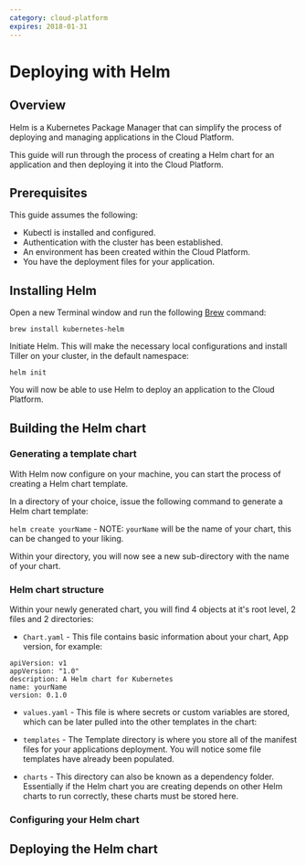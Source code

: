 ```yaml
---
category: cloud-platform
expires: 2018-01-31
---
```


# Deploying with Helm

## Overview

Helm is a Kubernetes Package Manager that can simplify the process of deploying and managing applications in the Cloud Platform.

This guide will run through the process of creating a Helm chart for an application and then deploying it into the Cloud Platform.

## Prerequisites

This guide assumes the following:

* Kubectl is installed and configured.
* Authentication with the cluster has been established.
* An environment has been created within the Cloud Platform.
* You have the deployment files for your application.

## Installing Helm

Open a new Terminal window and run the following [Brew](https://brew.sh/) command:

`brew install kubernetes-helm`

Initiate Helm. This will make the necessary local configurations and install Tiller on your cluster, in the default namespace:

`helm init`

You will now be able to use Helm to deploy an application to the Cloud Platform.

## Building the Helm chart

### Generating a template chart

With Helm now configure on your machine, you can start the process of creating a Helm chart template.

In a directory of your choice, issue the following command to generate a Helm chart template:

`helm create yourName` - NOTE: `yourName` will be the name of your chart, this can be changed to your liking.

Within your directory, you will now see a new sub-directory with the name of your chart.

### Helm chart structure

Within your newly generated chart, you will find 4 objects at it's root level, 2 files and 2 directories:

* `Chart.yaml` - This file contains basic information about your chart, App version, for example:

```
apiVersion: v1
appVersion: "1.0"
description: A Helm chart for Kubernetes
name: yourName
version: 0.1.0
```

* `values.yaml` - This file is where secrets or custom variables are stored, which can be later pulled into the other templates in the chart:

* `templates` - The Template directory is where you store all of the manifest files for your applications deployment. You will notice some file templates have already been populated.

* `charts` - This directory can also be known as a dependency folder. Essentially if the Helm chart you are creating depends on other Helm charts to run correctly, these charts must be stored here.

### Configuring your Helm chart


## Deploying the Helm chart
